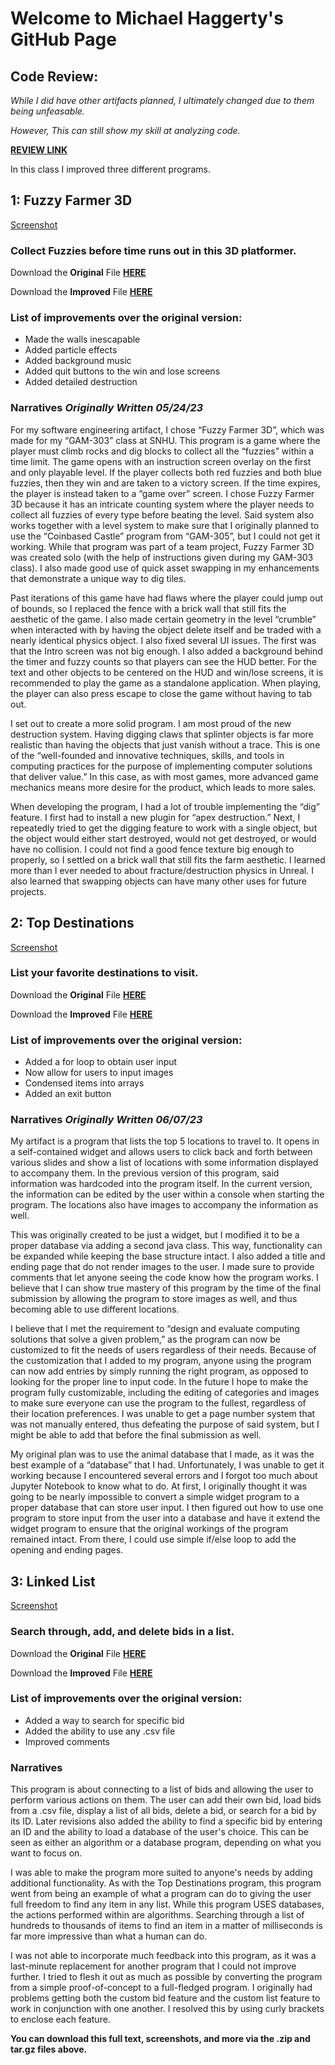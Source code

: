 # Welcome to Michael Haggerty's GitHub Page

## Code Review:
*While I did have other artifacts planned, I ultimately changed due to them being unfeasable.*

*However, This can still show my skill at analyzing code.*

**[REVIEW LINK](https://drive.google.com/file/d/1P2oWLjikh-stWaZOzWydvHmxgpiPjsVG/view?usp=drive_link)**

In this class I improved three different programs.

## 1: Fuzzy Farmer 3D
[Screenshot](FF3D.png)
### Collect Fuzzies before time runs out in this 3D platformer.
Download the **Original** File **[HERE](https://drive.google.com/file/d/12fmgqrqm7fFhqR-eHYXMu4zJfIwt5JxL/)**

Download the **Improved** File **[HERE](https://drive.google.com/file/d/1GKi1U7q7RuK-uhaaUvotmHtQAcQeESDP/)**
### List of improvements over the original version:
- Made the walls inescapable
- Added particle effects
- Added background music
- Added quit buttons to the win and lose screens
- Added detailed destruction
### Narratives _Originally Written 05/24/23_

For my software engineering artifact, I chose “Fuzzy Farmer 3D”, which was made for my “GAM-303” class at SNHU.  This program is a game where the player must climb rocks and dig blocks to collect all the “fuzzies” within a time limit.  The game opens with an instruction screen overlay on the first and only playable level.  If the player collects both red fuzzies and both blue fuzzies, then they win and are taken to a victory screen.  If the time expires, the player is instead taken to a “game over” screen.  I chose Fuzzy Farmer 3D because it has an intricate counting system where the player needs to collect all fuzzies of every type before beating the level.  Said system also works together with a level system to make sure that I originally planned to use the “Coinbased Castle” program from “GAM-305”, but I could not get it working.  While that program was part of a team project, Fuzzy Farmer 3D was created solo (with the help of instructions given during my GAM-303 class).  I also made good use of quick asset swapping in my enhancements that demonstrate a unique way to dig tiles.

Past iterations of this game have had flaws where the player could jump out of bounds, so I replaced the fence with a brick wall that still fits the aesthetic of the game.  I also made certain geometry in the level “crumble” when interacted with by having the object delete itself and be traded with a nearly identical physics object. I also fixed several UI issues.  The first was that the Intro screen was not big enough.  I also added a background behind the timer and fuzzy counts so that players can see the HUD better. For the text and other objects to be centered on the HUD and win/lose screens, it is recommended to play the game as a standalone application.  When playing, the player can also press escape to close the game without having to tab out.

I set out to create a more solid program.  I am most proud of the new destruction system.  Having digging claws that splinter objects is far more realistic than having the objects that just vanish without a trace.  This is one of the “well-founded and innovative techniques, skills, and tools in computing practices for the purpose of implementing computer solutions that deliver value.”  In this case, as with most games, more advanced game mechanics means more desire for the product, which leads to more sales.

When developing the program, I had a lot of trouble implementing the “dig” feature.  I first had to install a new plugin for “apex destruction.”  Next, I repeatedly tried to get the digging feature to work with a single object, but the object would either start destroyed, would not get destroyed, or would have no collision.  I could not find a good fence texture big enough to properly, so I settled on a brick wall that still fits the farm aesthetic.  I learned more than I ever needed to about fracture/destruction physics in Unreal.  I also learned that swapping objects can have many other uses for future projects.

## 2: Top Destinations
[Screenshot](TopDest.png)
### List your favorite destinations to visit.
Download the **Original** File **[HERE](Top%20Destinations%20Program%20V1.zip)**

Download the **Improved** File **[HERE](Top%20Destinations%20V2.zip)**
### List of improvements over the original version:
- Added a for loop to obtain user input
- Now allow for users to input images
- Condensed items into arrays
- Added an exit button
### Narratives _Originally Written 06/07/23_

My artifact is a program that lists the top 5 locations to travel to.  It opens in a self-contained widget and allows users to click back and forth between various slides and show a list of locations with some information displayed to accompany them.  In the previous version of this program, said information was hardcoded into the program itself.  In the current version, the information can be edited by the user within a console when starting the program.  The locations also have images to accompany the information as well.

This was originally created to be just a widget, but I modified it to be a proper database via adding a second java class.  This way, functionality can be expanded while keeping the base structure intact.  I also added a title and ending page that do not render images to the user.  I made sure to provide comments that let anyone seeing the code know how the program works.  I believe that I can show true mastery of this program by the time of the final submission by allowing the program to store images as well, and thus becoming able to use different locations.

I believe that I met the requirement to “design and evaluate computing solutions that solve a given problem,” as the program can now be customized to fit the needs of users regardless of their needs.  Because of the customization that I added to my program, anyone using the program can now add entries by simply running the right program, as opposed to looking for the proper line to input code.  In the future I hope to make the program fully customizable, including the editing of categories and images to make sure everyone can use the program to the fullest, regardless of their location preferences.  I was unable to get a page number system that was not manually entered, thus defeating the purpose of said system, but I might be able to add that before the final submission as well.

My original plan was to use the animal database that I made, as it was the best example of a “database” that I had.  Unfortunately, I was unable to get it working because I encountered several errors and I forgot too much about Jupyter Notebook to know what to do.  At first, I originally thought it was going to be nearly impossible to convert a simple widget program to a proper database that can store user input.  I then figured out how to use one program to store input from the user into a database and have it extend the widget program to ensure that the original workings of the program remained intact.  From there, I could use simple if/else loop to add the opening and ending pages.

## 3: Linked List
[Screenshot](LL2.png)
### Search through, add, and delete bids in a list.
Download the **Original** File **[HERE](LinkedList%20V1.zip)**

Download the **Improved** File **[HERE](LinkedListV2.zip)**
### List of improvements over the original version:
- Added a way to search for specific bid
- Added the ability to use any .csv file
- Improved comments
### Narratives

This program is about connecting to a list of bids and allowing the user to perform various actions on them.  The user can add their own bid, load bids from a .csv file, display a list of all bids, delete a bid, or search for a bid by its ID.  Later revisions also added the ability to find a specific bid by entering an ID and the ability to load a database of the user's choice.  This can be seen as either an algorithm or a database program, depending on what you want to focus on.

I was able to make the program more suited to anyone's needs by adding additional functionality.  As with the Top Destinations program, this program went from being an example of what a program can do to giving the user full freedom to find any item in any list.  While this program USES databases, the actions performed within are algorithms.  Searching through a list of hundreds to thousands of items to find an item in a matter of milliseconds is far more impressive than what a human can do.

I was not able to incorporate much feedback into this program, as it was a last-minute replacement for another program that I could not improve further.  I tried to flesh it out as much as possible by converting the program from a simple proof-of-concept to a full-fledged program.  I originally had problems getting both the custom bid feature and the custom list feature to work in conjunction with one another.  I resolved this by using curly brackets to enclose each feature.

**You can download this full text, screenshots, and more via the .zip and tar.gz files above.**
